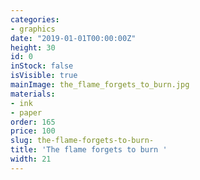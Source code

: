 ```yaml
---
categories:
- graphics
date: "2019-01-01T00:00:00Z"
height: 30
id: 0
inStock: false
isVisible: true
mainImage: the_flame_forgets_to_burn.jpg
materials:
- ink
- paper
order: 165
price: 100
slug: the-flame-forgets-to-burn-
title: 'The flame forgets to burn '
width: 21
---
```


